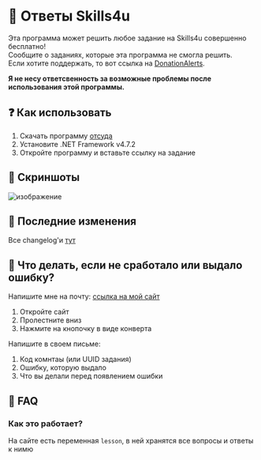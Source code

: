 # 🤖 Ответы Skills4u
Эта программа может решить любое задание на Skills4u совершенно бесплатно! \
Сообщите о заданиях, которые эта программа не смогла решить. \
Если хотите поддержать, то вот ссылка на [DonationAlerts](https://www.donationalerts.com/r/theairblow).

**Я не несу ответсвенность за возможные проблемы после использования этой программы.**

## ❓ Как использовать
1) Скачать программу [отсуда](https://github.com/theairblow/skills4u/releases)
2) Установите .NET Framework v4.7.2
3) Откройте программу и вставьте ссылку на задание

## 🔷 Скриншоты
![изображение](https://user-images.githubusercontent.com/68467762/154850556-7b875b0f-1f92-4bb1-9a04-d37387c8658e.png)

## 🔶 Последние изменения
Все changelog'и [тут](https://github.com/theairblow/skills4u/releases)

## 🤔 Что делать, если не сработало или выдало ошибку?
Напишите мне на почту: [ссылка на мой сайт](https://theairblow.github.io/)
1) Откройте сайт
2) Пролестните вниз
3) Нажмите на кнопочку в виде конверта

Напишите в своем письме:
1) Код комнтаы (или UUID задания)
2) Ошибку, которую выдало
3) Что вы делали перед появлением ошибки

## 🙋 FAQ
### Как это работает?
На сайте есть переменная `lesson`, в ней хранятся все вопросы и ответы к нимю
